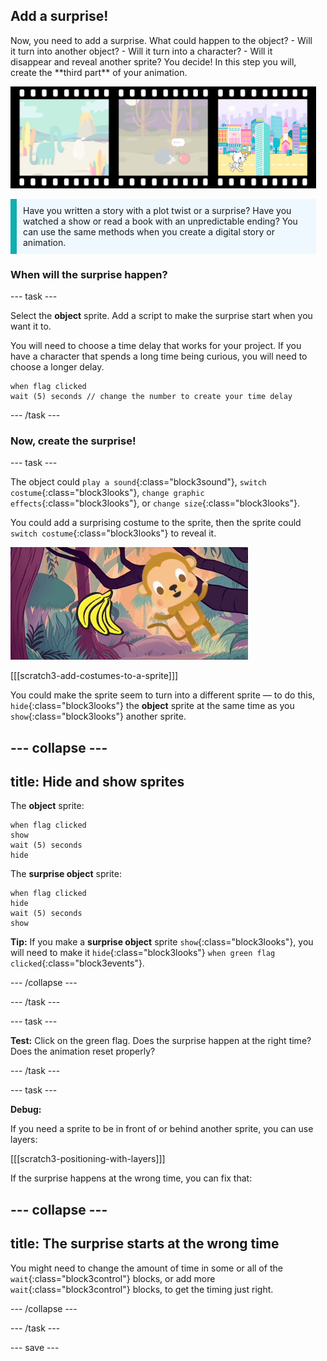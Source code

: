 ## Add a surprise!

<div style="display: flex; flex-wrap: wrap">
<div style="flex-basis: 200px; flex-grow: 1; margin-right: 15px;">
Now, you need to add a surprise. What could happen to the object? 
- Will it turn into another object? 
- Will it turn into a character? 
- Will it disappear and reveal another sprite? You decide! In this step you will, create the **third part** of your animation. 

![A film strip with 3 frames. The third frame is highlighted. The frame shows a scene with character looking surprised at an object.](images/surprise.svg)

<p style="border-left: solid; border-width:10px; border-color: #0faeb0; background-color: aliceblue; padding: 10px;">
Have you written a story with a plot twist or a surprise? Have you watched a show or read a book with an unpredictable ending? You can use the same methods when you create a digital story or animation. 
</p>

### When will the surprise happen?

--- task ---

Select the **object** sprite. Add a script to make the surprise start when you want it to. 

You will need to choose a time delay that works for your project. If you have a character that spends a long time being curious, you will need to choose a longer delay.

```blocks3
when flag clicked
wait (5) seconds // change the number to create your time delay
```

--- /task ---

### Now, create the surprise!

--- task ---

The object could `play a sound`{:class="block3sound"}, `switch costume`{:class="block3looks"}, `change graphic effects`{:class="block3looks"}, or `change size`{:class="block3looks"}.

You could add a surprising costume to the sprite, then the sprite could `switch costume`{:class="block3looks"} to reveal it.

![A desert background with a rock jiggling back and forth.](images/bat.gif)

[[[scratch3-add-costumes-to-a-sprite]]]

You could make the sprite seem to turn into a different sprite — to do this, `hide`{:class="block3looks"} the **object** sprite at the same time as you `show`{:class="block3looks"} another sprite.

--- collapse ---
---
title: Hide and show sprites
---

The **object** sprite:
```blocks3
when flag clicked
show
wait (5) seconds
hide
```

The **surprise object** sprite:
```blocks3
when flag clicked
hide
wait (5) seconds
show
```

**Tip:** If you make a **surprise object** sprite `show`{:class="block3looks"}, you will need to make it `hide`{:class="block3looks"} `when green flag clicked`{:class="block3events"}.

--- /collapse ---

--- /task ---

--- task ---

**Test:** Click on the green flag. Does the surprise happen at the right time? Does the animation reset properly?

--- /task ---

--- task ---

**Debug:**

If you need a sprite to be in front of or behind another sprite, you can use layers:

[[[scratch3-positioning-with-layers]]]

If the surprise happens at the wrong time, you can fix that:

--- collapse ---
---
title: The surprise starts at the wrong time
---

You might need to change the amount of time in some or all of the `wait`{:class="block3control"} blocks, or add more `wait`{:class="block3control"} blocks, to get the timing just right.

--- /collapse ---

--- /task ---

--- save ---
